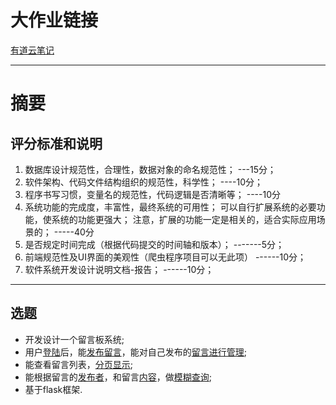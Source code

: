 # 大作业链接
[有道云笔记](https://note.youdao.com/web/#/file/WEB66588cd5448a40fc14ea66b30f7d9092/note/A4FA327038BA4B869144CD11F84EBA50/)

***

# 摘要

## 评分标准和说明
1. 数据库设计规范性，合理性，数据对象的命名规范性；		---15分；
2. 软件架构、代码文件结构组织的规范性，科学性；			----10分；
3. 程序书写习惯，变量名的规范性，代码逻辑是否清晰等；	----10分
4. 系统功能的完成度，丰富性，最终系统的可用性；
可以自行扩展系统的必要功能，使系统的功能更强大；
注意，扩展的功能一定是相关的，适合实际应用场景的； 	-----40分
5.  是否规定时间完成（根据代码提交的时间轴和版本）；	-------5分；
6. 前端规范性及UI界面的美观性（爬虫程序项目可以无此项）	------10分；
7. 软件系统开发设计说明文档-报告；					------10分；

***

## 选题
- 开发设计一个留言板系统;  
- 用户<u>登陆</u>后，能<u>发布留言</u>，能对自己发布的<u>留言进行管理</u>;  
- 能查看留言列表，<u>分页显示</u>;  
- 能根据留言的<u>发布者</u>，和留言<u>内容</u>，做<u>模糊查询</u>;  
- 基于flask框架.
